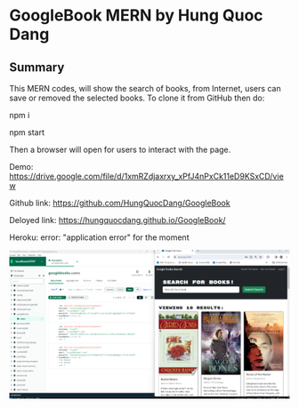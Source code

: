 # GoogleBook MERN  by Hung Quoc Dang



## Summary

This MERN codes,  will show the search of books, from Internet, users can save or removed the selected books. To clone it from GitHub then do:

npm i 

npm start

Then a browser will open for users to interact with the page.

Demo: https://drive.google.com/file/d/1xmRZdjaxrxy_xPfJ4nPxCk11eD9KSxCD/view

Github link: https://github.com/HungQuocDang/GoogleBook

Deloyed link: https://hungquocdang.github.io/GoogleBook/

Heroku: error: "application error" for the moment



![Alt text](BooksAndDbase.png)
